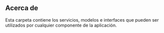 ## Acerca de

Esta carpeta contiene los servicios, modelos e interfaces que pueden ser utilizados por cualquier componente de la aplicación.